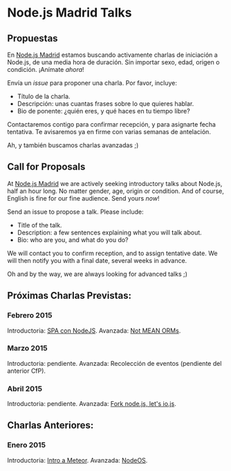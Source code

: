 # Node.js Madrid Talks

## Propuestas

En [Node.js Madrid](http://www.meetup.com/Node-js-Madrid/)
estamos buscando activamente charlas de iniciación a Node.js,
de una media hora de duración.
Sin importar sexo, edad, origen o condición.
¡Anímate *ahora*!

Envía un _issue_ para proponer una charla. Por favor, incluye:

* Título de la charla.
* Descripción: unas cuantas frases sobre lo que quieres hablar.
* Bio de ponente: ¿quién eres, y qué haces en tu tiempo libre?

Contactaremos contigo para confirmar recepción, y para asignarte fecha tentativa.
Te avisaremos ya en firme con varias semanas de antelación.

Ah, y también buscamos charlas avanzadas ;)

## Call for Proposals

At [Node.js Madrid](http://www.meetup.com/Node-js-Madrid/)
we are actively seeking introductory talks about Node.js,
half an hour long.
No matter gender, age, origin or condition.
And of course, English is fine for our fine audience.
Send yours *now*!

Send an issue to propose a talk. Please include:

* Title of the talk.
* Description: a few sentences explaining what you will talk about.
* Bio: who are you, and what do you do?

We will contact you to confirm reception, and to assign tentative date.
We will then notify you with a final date, several weeks in advance.

Oh and by the way, we are always looking for advanced talks ;)

## Próximas Charlas Previstas:

### Febrero 2015

Introductoria: [SPA con NodeJS](https://github.com/NodeJsMadrid/talks/issues/5).
Avanzada: [Not MEAN ORMs](https://github.com/NodeJsMadrid/talks/issues/6).

### Marzo 2015

Introductoria: pendiente.
Avanzada: Recolección de eventos (pendiente del anterior CfP).

### Abril 2015

Introductoria: pendiente.
Avanzada: [Fork node.js, let's io.js](https://github.com/NodeJsMadrid/talks/issues/7).

## Charlas Anteriores:

### Enero 2015

Introductoria: [Intro a Meteor](https://github.com/NodeJsMadrid/talks/issues/4).
Avanzada: [NodeOS](https://github.com/NodeJsMadrid/talks/issues/1).

